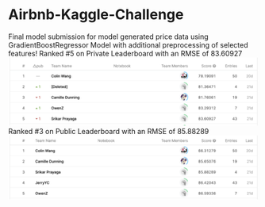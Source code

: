 # Airbnb-Kaggle-Challenge
Final model submission for model generated price data using GradientBoostRegressor Model with additional preprocessing of selected features!
Ranked #5 on Private Leaderboard with an RMSE of 83.60927
![alt text](https://github.com/SrikarPrayaga06/Airbnb-Kaggle-Challenge/blob/main/Private_leaderboard.png)
Ranked #3 on Public  Leaderboard with an RMSE of 85.88289
![alt text](https://github.com/SrikarPrayaga06/Airbnb-Kaggle-Challenge/blob/main/public_leaderboard.png)
